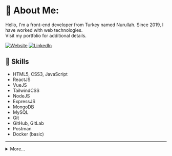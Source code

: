 # 💫 About Me:
Hello, I'm a front-end developer from Turkey named Nurullah. Since 2019, I have worked with web technologies.<br>Visit my portfolio for additional details. 

[![Website](https://img.shields.io/badge/website-000000?logo=Website&logoColor=white)](https://nurullahnergiz.com/)
[![LinkedIn](https://img.shields.io/badge/LinkedIn-%230077B5.svg?logo=linkedin&logoColor=white)](https://linkedin.com/in/nurullah-nergiz) 

## 🚀 Skills
* HTML5, CSS3, JavaScript
* ReactJS
* VueJS
* TailwindCSS
* NodeJS
* ExpressJS
* MongoDB
* MySQL
* Git
* GitHub, GitLab
* Postman
* Docker (basic)

---
<details>
  <summary>More...</summary>
<br>
<img src="https://github-readme-stats.vercel.app/api/top-langs/?username=Nurullah-nergiz&theme=dark&hide_border=true&include_all_commits=true&count_private=true&layout=compact">
<br>
<img src="https://github-readme-streak-stats.herokuapp.com/?user=Nurullah-Nergiz&theme=dark&hide_border=true">

[![](https://visitcount.itsvg.in/api?id=Nurullah-Nergiz&icon=0&color=0)](https://visitcount.itsvg.in)
</details>
